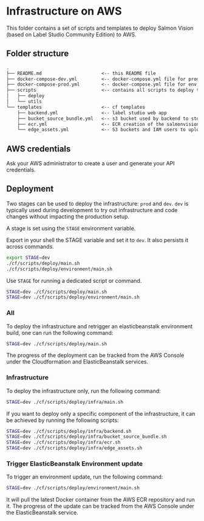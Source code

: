 # Infrastructure on AWS

This folder contains a set of scripts and templates to deploy Salmon Vision
(based on Label Studio Community Edition) to AWS.

## Folder structure

```txt
.
├── README.md                      <-- this README file
├── docker-compose-dev.yml         <-- docker-compose.yml file for prod
├── docker-compose-prod.yml        <-- docker-compose.yml file for env
├── scripts                        <-- contains all scripts to deploy the cf templates
│   ├── deploy
│   └── utils
└── templates                      <-- cf templates
    ├── backend.yml                <-- label studio web app
    ├── bucket_source_bundle.yml   <-- s3 bucket used by backend to store the docker-compose.yml
    ├── ecr.yml                    <-- ECR creation of the salmonvision webapp and ML backends
    └── edge_assets.yml            <-- S3 buckets and IAM users to upload video assets from edge devices located on site
```

## AWS credentials

Ask your AWS administrator to create a user and generate your API credentials.

## Deployment

Two stages can be used to deploy the infrastructure: `prod` and `dev`. `dev` is
typically used during development to try out infrastructure and code changes
without impacting the production setup.

A stage is set using the `STAGE` environment variable.

Export in your shell the STAGE variable and set it to `dev`. It also persists
it across commands.

```sh
export STAGE=dev
./cf/scripts/deploy/main.sh
./cf/scripts/deploy/environment/main.sh
```

Use `STAGE` for running a dedicated script or command.

```sh
STAGE=dev ./cf/scripts/deploy/main.sh
STAGE=dev ./cf/scripts/deploy/environment/main.sh
```

### All

To deploy the infrastructure and retrigger an elasticbeanstalk environment
build, one can run the following command:

```sh
STAGE=dev ./cf/scripts/deploy/main.sh
```

The progress of the deployment can be tracked from the AWS Console under the
Cloudformation and ElasticBeanstalk services.

### Infrastructure

To deploy the infrastructure only, run the following command:

```sh
STAGE=dev ./cf/scripts/deploy/infra/main.sh
```

If you want to deploy only a specific component of the infrastructure, it can
be achieved by running the following scripts:

```sh
STAGE=dev ./cf/scripts/deploy/infra/backend.sh
STAGE=dev ./cf/scripts/deploy/infra/bucket_source_bundle.sh
STAGE=dev ./cf/scripts/deploy/infra/ecr.sh
STAGE=dev ./cf/scripts/deploy/infra/edge_assets.sh
```

### Trigger ElasticBeanstalk Environment update

To trigger an environment update, run the following command:

```sh
STAGE=dev ./cf/scripts/deploy/environment/main.sh
```

It will pull the latest Docker container from the AWS ECR repository and run
it.
The progress of the update can be tracked from the AWS Console under the
ElasticBeanstalk service.
